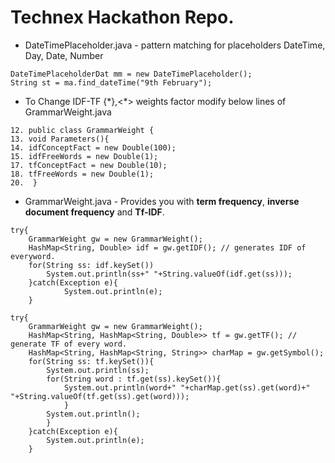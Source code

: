 # Technex Hackathon Repo.

* DateTimePlaceholder.java - pattern matching for placeholders DateTime, Day, Date, Number
```
DateTimePlaceholderDat mm = new DateTimePlaceholder();
String st = ma.find_dateTime("9th February");
```
* To Change IDF-TF {\*},<\*> weights factor modify below lines of GrammarWeight.java
```
12. public class GrammarWeight {
13. void Parameters(){
14. idfConceptFact = new Double(100);
15. idfFreeWords = new Double(1);
17. tfConceptFact = new Double(10);
18. tfFreeWords = new Double(1); 
20.  }
```
* GrammarWeight.java - Provides you with **term frequency**, **inverse document frequency** and **Tf-IDF**.
```
try{
    GrammarWeight gw = new GrammarWeight(); 
	HashMap<String, Double> idf = gw.getIDF(); // generates IDF of everyword.
	for(String ss: idf.keySet())
	    System.out.println(ss+" "+String.valueOf(idf.get(ss)));
	}catch(Exception e){
			System.out.println(e);
	}
```
```
try{
	GrammarWeight gw = new GrammarWeight(); 
	HashMap<String, HashMap<String, Double>> tf = gw.getTF(); // generate TF of every word.
	HashMap<String, HashMap<String, String>> charMap = gw.getSymbol();
	for(String ss: tf.keySet()){
		System.out.println(ss);
		for(String word : tf.get(ss).keySet()){
			System.out.println(word+" "+charMap.get(ss).get(word)+" "+String.valueOf(tf.get(ss).get(word)));
			}
		System.out.println();
		}
	}catch(Exception e){
		System.out.println(e);
	}
```
